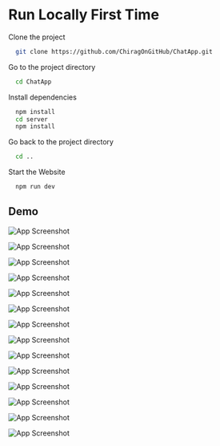 # Run Locally First Time

Clone the project

```bash
  git clone https://github.com/ChiragOnGitHub/ChatApp.git
```

Go to the project directory

```bash
  cd ChatApp
```

Install dependencies

```bash
  npm install
  cd server
  npm install
```

Go back to the project directory

```bash
  cd ..
```

Start the Website

```bash
  npm run dev
```

## Demo

![App Screenshot](screenshot/1.png)

![App Screenshot](screenshot/2.png)

![App Screenshot](screenshot/3.png)

![App Screenshot](screenshot/4.png)

![App Screenshot](screenshot/5.png)

![App Screenshot](screenshot/6.png)

![App Screenshot](screenshot/7.png)

![App Screenshot](screenshot/8.png)

![App Screenshot](screenshot/9.png)

![App Screenshot](screenshot/10.png)

![App Screenshot](screenshot/11.png)

![App Screenshot](screenshot/12.png)

![App Screenshot](screenshot/13.png)

![App Screenshot](screenshot/14.png)

